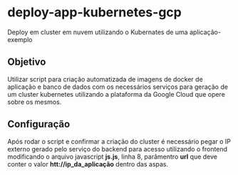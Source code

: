 # deploy-app-kubernetes-gcp
Deploy em cluster em nuvem utilizando o Kubernates de uma aplicação-exemplo

## Objetivo
Utilizar script para criação automatizada de imagens de docker de aplicação e banco de dados com os necessários serviços para geração de 
um cluster kubernetes utilizando a plataforma da Google Cloud que opere sobre os mesmos.

## Configuração
Após rodar o script e confirmar a criação do cluster é necessário pegar o IP externo gerado pelo serviço do backend para acesso utilizando o frontend modificando 
o arquivo javascript **js.js**, linha 8, parâmentro **url** que deve conter o valor **htt://ip_da_aplicação** dentro das aspas.



